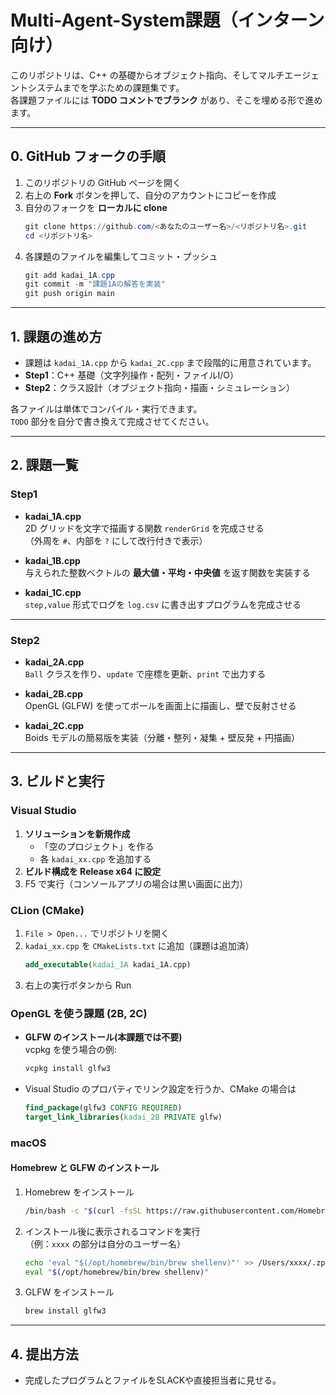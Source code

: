 # Multi-Agent-System課題（インターン向け）

このリポジトリは、C++ の基礎からオブジェクト指向、そしてマルチエージェントシステムまでを学ぶための課題集です。  
各課題ファイルには **TODO コメントでブランク** があり、そこを埋める形で進めます。

---

## 0. GitHub フォークの手順
1. このリポジトリの GitHub ページを開く
2. 右上の **Fork** ボタンを押して、自分のアカウントにコピーを作成
3. 自分のフォークを **ローカルに clone**
   ```powershell
   git clone https://github.com/<あなたのユーザー名>/<リポジトリ名>.git
   cd <リポジトリ名>
   ```
4. 各課題のファイルを編集してコミット・プッシュ
   ```powershell
   git add kadai_1A.cpp
   git commit -m "課題1Aの解答を実装"
   git push origin main
   ```

---

## 1. 課題の進め方
- 課題は `kadai_1A.cpp` から `kadai_2C.cpp` まで段階的に用意されています。
- **Step1**：C++ 基礎（文字列操作・配列・ファイルI/O）
- **Step2**：クラス設計（オブジェクト指向・描画・シミュレーション）

各ファイルは単体でコンパイル・実行できます。  
`TODO` 部分を自分で書き換えて完成させてください。

---

## 2. 課題一覧

### Step1
- **kadai_1A.cpp**  
  2D グリッドを文字で描画する関数 `renderGrid` を完成させる  
  （外周を `#`、内部を `?` にして改行付きで表示）

- **kadai_1B.cpp**  
  与えられた整数ベクトルの **最大値・平均・中央値** を返す関数を実装する  

- **kadai_1C.cpp**  
  `step,value` 形式でログを `log.csv` に書き出すプログラムを完成させる  

---

### Step2
- **kadai_2A.cpp**  
  `Ball` クラスを作り、`update` で座標を更新、`print` で出力する  

- **kadai_2B.cpp**  
  OpenGL (GLFW) を使ってボールを画面上に描画し、壁で反射させる  

- **kadai_2C.cpp**  
  Boids モデルの簡易版を実装（分離・整列・凝集 + 壁反発 + 円描画）  

---

## 3. ビルドと実行

### Visual Studio
1. **ソリューションを新規作成**
   - 「空のプロジェクト」を作る
   - 各 `kadai_xx.cpp` を追加する
2. **ビルド構成を Release x64 に設定**
3. F5 で実行（コンソールアプリの場合は黒い画面に出力）

### CLion (CMake)
1. `File > Open...` でリポジトリを開く
2. `kadai_xx.cpp` を `CMakeLists.txt` に追加（課題は追加済）
   ```cmake
   add_executable(kadai_1A kadai_1A.cpp)
   ```
3. 右上の実行ボタンから Run

### OpenGL を使う課題 (2B, 2C)
- **GLFW のインストール(本課題では不要)**  
  vcpkg を使う場合の例:
  ```powershell
  vcpkg install glfw3
  ```
- Visual Studio のプロパティでリンク設定を行うか、CMake の場合は
  ```cmake
  find_package(glfw3 CONFIG REQUIRED)
  target_link_libraries(kadai_2B PRIVATE glfw)
  ```

### macOS
#### Homebrew と GLFW のインストール
1. Homebrew をインストール
   ```bash
   /bin/bash -c "$(curl -fsSL https://raw.githubusercontent.com/Homebrew/install/HEAD/install.sh)"
   ```
2. インストール後に表示されるコマンドを実行  
   （例：`xxxx` の部分は自分のユーザー名）
   ```bash
   echo 'eval "$(/opt/homebrew/bin/brew shellenv)"' >> /Users/xxxx/.zprofile
   eval "$(/opt/homebrew/bin/brew shellenv)"
   ```
3. GLFW をインストール
   ```bash
   brew install glfw3
   ```

---

## 4. 提出方法
- 完成したプログラムとファイルをSLACKや直接担当者に見せる。
